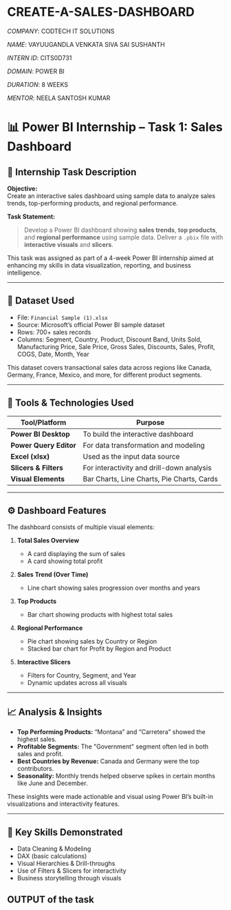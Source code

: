 # CREATE-A-SALES-DASHBOARD

*COMPANY*: CODTECH IT SOLUTIONS

*NAME*: VAYUUGANDLA VENKATA SIVA SAI SUSHANTH

*INTERN ID*: CITS0D731

*DOMAIN*: POWER BI

*DURATION*: 8 WEEKS

*MENTOR*: NEELA SANTOSH KUMAR

# 📊 Power BI Internship – Task 1: Sales Dashboard

## 🔖 Internship Task Description

**Objective:**  
Create an interactive sales dashboard using sample data to analyze sales trends, top-performing products, and regional performance.

**Task Statement:**  
> Develop a Power BI dashboard showing **sales trends**, **top products**, and **regional performance** using sample data. Deliver a `.pbix` file with **interactive visuals** and **slicers**.

This task was assigned as part of a 4-week Power BI internship aimed at enhancing my skills in data visualization, reporting, and business intelligence.

---

## 📁 Dataset Used

- File: `Financial Sample (1).xlsx`
- Source: Microsoft’s official Power BI sample dataset
- Rows: 700+ sales records
- Columns: Segment, Country, Product, Discount Band, Units Sold, Manufacturing Price, Sale Price, Gross Sales, Discounts, Sales, Profit, COGS, Date, Month, Year

This dataset covers transactional sales data across regions like Canada, Germany, France, Mexico, and more, for different product segments.

---

## 🧰 Tools & Technologies Used

| Tool/Platform         | Purpose                                      |
|-----------------------|----------------------------------------------|
| **Power BI Desktop**  | To build the interactive dashboard           |
| **Power Query Editor**| For data transformation and modeling         |
| **Excel (xlsx)**      | Used as the input data source                |
| **Slicers & Filters** | For interactivity and drill-down analysis    |
| **Visual Elements**   | Bar Charts, Line Charts, Pie Charts, Cards   |

---

## ⚙️ Dashboard Features

The dashboard consists of multiple visual elements:

1. **Total Sales Overview**
   - A card displaying the sum of sales
   - A card showing total profit

2. **Sales Trend (Over Time)**
   - Line chart showing sales progression over months and years

3. **Top Products**
   - Bar chart showing products with highest total sales

4. **Regional Performance**
   - Pie chart showing sales by Country or Region
   - Stacked bar chart for Profit by Region and Product

5. **Interactive Slicers**
   - Filters for Country, Segment, and Year
   - Dynamic updates across all visuals

---

## 📈 Analysis & Insights

- **Top Performing Products:** “Montana” and “Carretera” showed the highest sales.
- **Profitable Segments:** The "Government" segment often led in both sales and profit.
- **Best Countries by Revenue:** Canada and Germany were the top contributors.
- **Seasonality:** Monthly trends helped observe spikes in certain months like June and December.

These insights were made actionable and visual using Power BI’s built-in visualizations and interactivity features.

---

## 🧠 Key Skills Demonstrated

- Data Cleaning & Modeling
- DAX (basic calculations)
- Visual Hierarchies & Drill-throughs
- Use of Filters & Slicers for interactivity
- Business storytelling through visuals

## OUTPUT of the task
